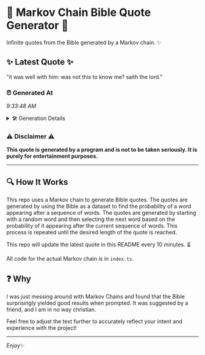 # 📖 Markov Chain Bible Quote Generator 📖

Infinite quotes from the Bible generated by a Markov chain. ✨

## ✨ Latest Quote ✨
"it was well with him: was not this to know me? saith the lord."

### ⏰ Generated At
*9:33:48 AM*

<details>
    <summary>🛠️ Generation Details</summary>
    <p>
        <strong>🌱 Seed:</strong> it<br>
        <strong>🔄 Iterations:</strong> 13<br>
        <strong>📜 Context History:</strong><br>[ it ]: was<br>[ it, was ]: well<br>[ it, was, well ]: with<br>[ it, was, well, with ]: him:<br>[ it, was, well, with, him: ]: was<br>[ it, was, well, with, him:, was ]: not<br>[ was, well, with, him:, was, not ]: this<br>[ well, with, him:, was, not, this ]: to<br>[ with, him:, was, not, this, to ]: know<br>[ him:, was, not, this, to, know ]: me?<br>[ was, not, this, to, know, me? ]: saith<br>[ not, this, to, know, me?, saith ]: the<br>[ this, to, know, me?, saith, the ]: lord.<br>
    </p>
</details>

### ⚠️ Disclaimer ⚠️
**This quote is generated by a program and is not to be taken seriously. It is purely for entertainment purposes.**

---

## 🔍 How It Works

This repo uses a Markov chain to generate Bible quotes. The quotes are generated by using the Bible as a dataset to find the probability of a word appearing after a sequence of words. The quotes are generated by starting with a random word and then selecting the next word based on the probability of it appearing after the current sequence of words. This process is repeated until the desired length of the quote is reached.

This repo will update the latest quote in this README every 10 minutes. ⏳

All code for the actual Markov chain is in `index.ts`.

## ❓ Why

I was just messing around with Markov Chains and found that the Bible surprisingly yielded good results when prompted. 
It was suggested by a friend, and I am in no way christian.

Feel free to adjust the text further to accurately reflect your intent and experience with the project!

---

*Enjoy*✨

